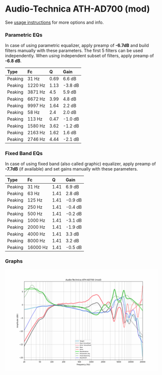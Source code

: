 # Audio-Technica ATH-AD700 (mod)
See [usage instructions](https://github.com/jaakkopasanen/AutoEq#usage) for more options and info.

### Parametric EQs
In case of using parametric equalizer, apply preamp of **-6.7dB** and build filters manually
with these parameters. The first 5 filters can be used independently.
When using independent subset of filters, apply preamp of **-6.8 dB**.

| Type    | Fc      |    Q | Gain    |
|:--------|:--------|:-----|:--------|
| Peaking | 31 Hz   | 0.69 | 6.6 dB  |
| Peaking | 1220 Hz | 1.13 | -3.8 dB |
| Peaking | 3871 Hz | 4.5  | 5.9 dB  |
| Peaking | 6672 Hz | 3.99 | 4.8 dB  |
| Peaking | 9997 Hz | 1.64 | 2.2 dB  |
| Peaking | 58 Hz   | 2.4  | 2.0 dB  |
| Peaking | 113 Hz  | 0.47 | -1.0 dB |
| Peaking | 1580 Hz | 3.62 | -1.2 dB |
| Peaking | 2163 Hz | 1.62 | 1.6 dB  |
| Peaking | 2746 Hz | 4.44 | -2.1 dB |

### Fixed Band EQs
In case of using fixed band (also called graphic) equalizer, apply preamp of **-7.7dB**
(if available) and set gains manually with these parameters.

| Type    | Fc       |    Q | Gain    |
|:--------|:---------|:-----|:--------|
| Peaking | 31 Hz    | 1.41 | 6.9 dB  |
| Peaking | 63 Hz    | 1.41 | 2.8 dB  |
| Peaking | 125 Hz   | 1.41 | -0.9 dB |
| Peaking | 250 Hz   | 1.41 | -0.4 dB |
| Peaking | 500 Hz   | 1.41 | -0.2 dB |
| Peaking | 1000 Hz  | 1.41 | -3.1 dB |
| Peaking | 2000 Hz  | 1.41 | -1.9 dB |
| Peaking | 4000 Hz  | 1.41 | 3.3 dB  |
| Peaking | 8000 Hz  | 1.41 | 3.2 dB  |
| Peaking | 16000 Hz | 1.41 | -0.5 dB |

### Graphs
![](./Audio-Technica%20ATH-AD700%20(mod).png)